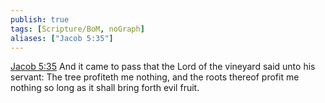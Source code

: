 ```yaml
---
publish: true
tags: [Scripture/BoM, noGraph]
aliases: ["Jacob 5:35"]
---
```

[Jacob 5:35](https://churchofjesuschrist.org/study/scriptures/bofm/jacob/5?lang=eng&id=p35#p35) And it came to pass that the Lord of the vineyard said unto his servant: The tree profiteth me nothing, and the roots thereof profit me nothing so long as it shall bring forth evil fruit.
